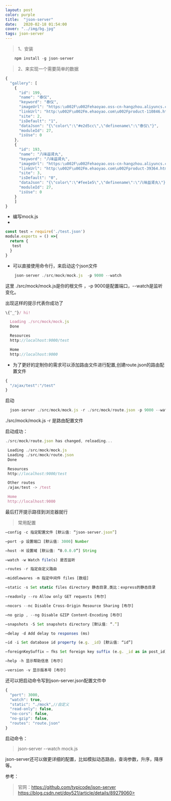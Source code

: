 ```yaml
---
layout: post
color: purple
title:  "json-server"
date:   2020-02-18 01:54:00
cover: "../img/bg.jpg"
tags: json-server
---
```


> 1、安装
```javaScript
	npm install -g json-server
```
> 2、来实现一个需要简单的数据
```javaScript
{
  "gallery": [
    {
      "id": 199,
      "name": "泰仪",
      "keyword": "泰仪",
      "imageUrl": "https:\u002F\u002Fehaoyao.oss-cn-hangzhou.aliyuncs.com\u002F2019\u002F12\u002F2\u002F1575249248561_72.jpg",
      "linkUrl": "http:\u002F\u002Fm.ehaoyao.com\u002Fproduct-110846.html",
      "site": 2,
      "isDefault": "1",
      "dataJson": "{\"color\":\"#e2d5cc\",\"definename\":\"泰仪\"}",
      "moduleId": 27,
      "isUse": 0
    },
    {
      "id": 193,
      "name": "八味益肾丸",
      "keyword": "八味益肾丸",
      "imageUrl": "https:\u002F\u002Fehaoyao.oss-cn-hangzhou.aliyuncs.com\u002F2019\u002F11\u002F25\u002F1574642245226_95.jpg",
      "linkUrl": "http:\u002F\u002Fm.ehaoyao.com\u002Fproduct-39364.html",
      "site": 3,
      "isDefault": "0",
      "dataJson": "{\"color\":\"#fee1e5\",\"definename\":\"八味益肾丸\"}",
      "moduleId": 27,
      "isUse": 0
    }
    ]
}
```

- 编写mock.js
- 
```javaScript
const test = require('./test.json')
module.exports = () =>{
  return {
   test
  }
}
```

- 可以直接使用命令行，来启动这个json文件


```javaScript
	json-server ./src/mock/mock.js  -p 9000 --watch
```

这里 ./src/mock/mock.js是你的根文件 ，-p 9000是配置端口，--watch是监听变化。

出现这样的提示代表你成功了

```javaScript
\{^_^}/ hi!

  Loading ./src/mock/mock.js
  Done

  Resources
  http://localhost:9000/test

  Home
  http://localhost:9000
```

- 为了更好的定制你的需求可以添加路由文件进行配置,创建route.json的路由配置文件


```javaScript
{
  "/ajax/test":"/test"
}
```
启动

```javaScript
  json-server ./src/mock/mock.js -r ./src/mock/route.json -p 9000 --watch
```

 ./src/mock/mock.js -r 是路由配置文件

 启动成功：

 ```javaScript
 ./src/mock/route.json has changed, reloading...

  Loading ./src/mock/mock.js
  Loading ./src/mock/route.json
  Done

  Resources
  http://localhost:9000/test

  Other routes
  /ajax/test -> /test

  Home
  http://localhost:9000
```

最后打开提示路径到浏览器就行

> 常用配置
```javaScript
–config -c 指定配置文件 [默认值: “json-server.json”]

–port -p 设置端口 [默认值: 3000] Number

–host -H 设置域 [默认值: “0.0.0.0”] String

–watch -w Watch file(s) 是否监听

–routes -r 指定自定义路由

–middlewares -m 指定中间件 files [数组]

–static -s Set static files directory 静态目录,类比：express的静态目录

–readonly --ro Allow only GET requests [布尔]

–nocors --nc Disable Cross-Origin Resource Sharing [布尔]

–no gzip , --ng Disable GZIP Content-Encoding [布尔]

–snapshots -S Set snapshots directory [默认值: “.”]

–delay -d Add delay to responses (ms)

–id -i Set database id property (e.g. _id) [默认值: “id”]

–foreignKeySuffix – fks Set foreign key suffix (e.g. _id as in post_id) [默认值: “Id”]

–help -h 显示帮助信息 [布尔]

–version -v 显示版本号 [布尔]

```


还可以把启动命令写到json-server.json配置文件中

```javaScript
{
  "port": 3000,
  "watch": true,
  "static": "./mock",//自定义
  "read-only": false,
  "no-cors": false,
  "no-gzip": false,
  "routes": "route.json"
}

```

启动命令：
> json-server --watch mock.js  

json-server还可以做更详细的配置，比如模拟动态路由，查询参数，升序，降序等。

参考：
> 官网：https://github.com/typicode/json-server
>https://blog.csdn.net/dpy521/article/details/89279060> 
